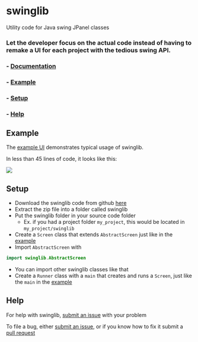 # swinglib
Utility code for Java swing JPanel classes

### Let the developer focus on the actual code instead of having to remake a UI for each project with the tedious swing API.

### - [Documentation](https://milind-u.github.io/swinglib)
### - [Example](#example)
### - [Setup](#setup)
### - [Help](#help)

## Example
The [example UI](Example.java) demonstrates typical usage of swinglib.

In less than 45 lines of code, it looks like this:

![](https://storage.googleapis.com/html_files_bucket/example.png)

## Setup
- Download the swinglib code from github [here](https://github.com/milind-u/swinglib/archive/refs/heads/main.zip)
- Extract the zip file into a folder called swinglib
- Put the swinglib folder in your source code folder
  - Ex. if you had a project folder `my_project`, this would be located in `my_project/swinglib`
- Create a `Screen` class that extends `AbstractScreen` just like in the [example](Example.java)
- Import `AbstractScreen` with 
```java 
import swinglib.AbstractScreen
```
- You can import other swinglib classes like that
- Create a `Runner` class with a `main` that creates and runs a `Screen`, just like the `main` in the [example](Example.java) 

## Help
For help with swinglib, [submit an issue](https://github.com/milind-u/swinglib/issues) with your problem

To file a bug, either [submit an issue](https://github.com/milind-u/swinglib/issues), or if you know how to fix it submit a [pull request](https://github.com/milind-u/swinglib/pulls)

